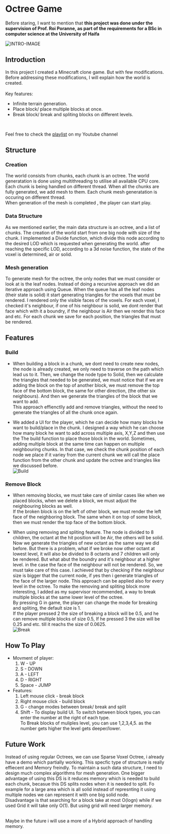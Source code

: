 # Octree Game
Before staring, I want to mention that **this project was done under the supervision of Prof. Roi Poranne, as part of the requirements for a BSc in computer science at the University of Haifa**

![INTRO-IMAGE](images/INTRO-IMAGE.png)
## Introduction
In this project I created a Minecraft clone game. But with few modifications. Before addressing these modifications, I will explain how the world is created.<br /><br />
Key features:
- Infinite terrain generation.
- Place block/ place multiple blocks at once.
- Break block/ break and spliting blocks on different levels.
<br />

Feel free to check the [playlist](https://www.youtube.com/watch?v=Swm-AQIH1bw&list=PLrF1CJnnYlq_D1w6doglLAetkI2DD9JLo) on my Youtube channel

## Structure
### Creation
The world consists from chunks, each chunk is an octree. The world generatation is done using multithreading to utilise all available CPU core.<br />
Each chunk is being handled on different thread. When all the chunks are fully generated, we add mesh to them. Each chunk mesh generatation is occuring on different thread.<br /> When generation of the mesh is completed , the player can start play.

### Data Structure
As we mentioned earlier, the main data structure is an octree, and a list of chunks. The creation of the world start from one big node with size of the chunk. I implemented a Divide function, which divide this node according to the desired LOD which is requested when generating the world. after reaching the specific LOD, according to a 3d noise function, the state of the voxel is determined, air or solid.
### Mesh generation
To generate mesh for the octree, the only nodes that we must consider or look at is the leaf nodes. Instead of doing a recursive approach we did an iterative approach using Queue. When the queue has all the leaf nodes (their state is solid) it start generating triangles for the voxels that must be rendered. I rendered only the visible faces of the voxels. For each voxel, I checked it's neighbour, if one of his neighbour is solid, we dont render that face which with it a boundry, if the neighbour is Air then we render this face and etc. For each chunk we save for each position, the triangles that must be rendered.

## Features

### Build
- When building a block in a chunk, we dont need to create new nodes, the node is already created, we only need to traverse on the path which lead us to it. Then, we change the node type to Solid, then we calculate the triangles that needed to be generated, we must notice that if we are adding the block on the top of another block, we must remove the top face of the bottom block, the same for other direction, (the other six neighbours). And then we generate the triangles of the block that we want to add. <br />This approach effienctlly add and remove triangles, without the need to generate the triangles of all the chunk once again. <br />

- We added a UI for the player, which he can decide how many blocks he want to build/place in the chunk. I designed a way which he can choose how many block he want to add across multiple axis, X,Y,Z and then use the The build function to place those block in the world. Sometimes, adding multiple block at the same time can happen on multiple neighbouring chunks. In that case, we check the chunk position of each node we place if it variey from the current chunk we will call the place function from the other chunk and update the octree and triangles like we discussed before.<br />
![Build](images/BUILD-UI.png)

### Remove Block

- When removing blocks, we must take care of similar cases like when we placed blocks, when we delete a block, we must adjust the neighbouring blocks as well. <br /> If the broken block is on the left of other block, we must render the left face of the neighboring block. The same when it on top of some block, then we must render the top face of the bottom block.

- When using removing and spliting feature. The node is divided to 8 children, the octant at the hit position will be Air, the others will be solid. Now we generate the triangles of new octant as the same way we did before. But there is a problem, what if we broke now other octant at lowest level, it will also be divided to 8 octants and 7 children will only be rendered. But what abut the boundry and it's neighbour at a higher level. in the case the face of the neighbour will not be rendered. So, we must take care of this case. I achieved that by checking if the neighbour size is bigger that the current node, if yes then i generate triangles of the face of the larger node. This approach can be applied also for every level in the octree. To make the removing and spliting block more interesting, I added as my supervisor recommended, a way to break multiple blocks at the same lower level of the octree.<br /> By pressing G in game, the player can change the mode for breaking and spliting, the default size is 1. <br />
If the player pressed 2 the size of breaking a block will be 0.5, and he can remove multiple blocks of size 0.5, If he pressed 3 the size will be 0.25 and etc. till it reachs the size of 0.0625.<br />
![Break](images/BREAK-SPLIT.png)



## How To Play

- Movment of player:
    1. W - UP
    2. S - DOWN
    3. A - LEFT
    4. D - RIGHT
    5. Space - JUMP
- Features:
    1. Left mouse click - break block
    2. Right mouse click - build block
    3. G - change modes between break/ break and split
    4. Shift - To display build UI.
To switch between block types, you can enter the number at the right of each type. <br />
To Break blocks of muliples level, you can use 1,2,3,4,5. as the number gets higher the level gets deeper/lower.


## Future Work

Instead of using regular Octrees, we can use Sparse Voxel Octree, i already have a demo which partially working. This specfic type of structure is really effiecent and Memory freindly. To maintain a such data structure, I need to design much complex algorithms for mesh generation. One bigger advantage of using this DS is it reduces memory which is needed to build each chunk, becasue this DS splits nodes when it is needed to split. Fo example for a large area which is all solid instead of represnting it using multiple nodes we can represent it with one big solid node. <br /> Disadvantage is that searching for a block take at most O(logn) while if we used Grid it will take only O(1). But using grid will need larger memory.

<br />
Maybe in the future i will use a more of a Hybrid approach of handling memory.


